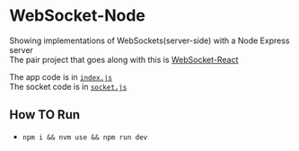 # WebSocket-Node

Showing implementations of WebSockets(server-side) with a Node Express server   
The pair project that goes along with this is [WebSocket-React](https://github.com/k-wilmeth/WebSocket-React)

The app code is in [`index.js`](./index.js)   
The socket code is in [`socket.js`](./socket.js)

## How TO Run
 - `npm i && nvm use && npm run dev`
